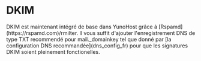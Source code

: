 # DKIM

<div class="alert alert-info">
DKIM est maintenant intégré de base dans YunoHost grâce à [Rspamd](https://rspamd.com)/rmilter.
Il vous suffit d'ajouter l'enregistrement DNS de type TXT recommendé pour 
mail._domainkey tel que donné par [la configuration DNS recommandée](dns_config_fr)
pour que les signatures DKIM soient pleinement fonctionelles.
</div>

